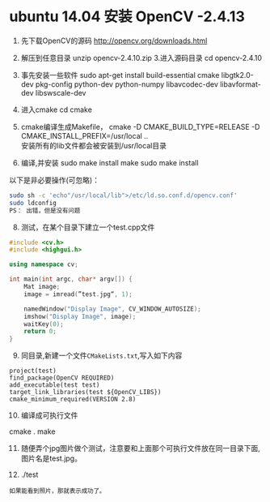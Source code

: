 # ubuntu 14.04 安装 OpenCV -2.4.13
1. 先下载OpenCV的源码   http://opencv.org/downloads.html
2. 解压到任意目录
    unzip opencv-2.4.10.zip
3.进入源码目录
    cd opencv-2.4.10
4. 事先安装一些软件
    sudo apt-get install build-essential cmake libgtk2.0-dev pkg-config python-dev python-numpy libavcodec-dev libavformat-dev libswscale-dev  

5.  进入cmake
    cd cmake
6. cmake编译生成Makefile，
    cmake -D CMAKE_BUILD_TYPE=RELEASE -D CMAKE_INSTALL_PREFIX=/usr/local ..  
    安装所有的lib文件都会被安装到/usr/local目录

7. 编译,并安装
    sudo make install 
make 
sudo make install 

以下是非必要操作(可忽略)：
```bash
sudo sh -c 'echo"/usr/local/lib">/etc/ld.so.conf.d/opencv.conf' 
sudo ldconfig 
PS： 出错，但是没有问题
```

8. 测试，在某个目录下建立一个test.cpp文件

```cpp
#include <cv.h>
#include <highgui.h>

using namespace cv;

int main(int argc, char* argv[]) {
    Mat image;
    image = imread(”test.jpg“, 1);

    namedWindow("Display Image", CV_WINDOW_AUTOSIZE);
    imshow("Display Image", image);
    waitKey(0);
    return 0;
}
```

9. 同目录,新建一个文件`CMakeLists.txt`,写入如下内容
```make
project(test)  
find_package(OpenCV REQUIRED)  
add_executable(test test)  
target_link_libraries(test ${OpenCV_LIBS})  
cmake_minimum_required(VERSION 2.8)
```
10. 编译成可执行文件

cmake .
make

11.  随便弄个jpg图片做个测试，注意要和上面那个可执行文件放在同一目录下面,图片名是test.jpg。

12.    ./test

    如果能看到照片，那就表示成功了。
